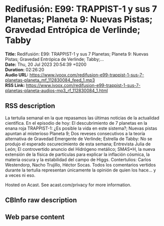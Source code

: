 # Redifusión: E99: TRAPPIST-1 y sus 7 Planetas; Planeta 9: Nuevas Pistas; Gravedad Entrópica de Verlinde; Tabby  
**Title:** Redifusión: E99: TRAPPIST-1 y sus 7 Planetas; Planeta 9: Nuevas Pistas; Gravedad Entrópica de Verlinde; Tabby;...  
**Date:** Thu, 20 Jul 2023 20:54:39 +0200  
**Duration:** 02:26:20  
**Audio URL:** https://www.ivoox.com/redifusion-e99-trappist-1-sus-7-planetas-planeta_mf_112830084_feed_1.mp3  
**RSS Link:** https://www.ivoox.com/redifusion-e99-trappist-1-sus-7-planetas-planeta-audios-mp3_rf_112830084_1.html  

## RSS description
La tertulia semanal en la que repasamos las últimas noticias de la actualidad científica. En el episodio de hoy: El descubrimiento de 7 planetas en la enana roja TRAPPIST-1: ¿Es posible la vida en este sistema?; Nuevas pistas apuntan al misterioso Planeta 9; Dos reveses consecutivos a la teoría alternativa de Gravedad Emergente de Verlinde; Estrella de Tabby: No se produjo el esperado oscurecimiento de esta semana; Entrevista Julia de León; El controvertido anuncio del Hidrógeno metálico; SM*A*S*H, la nueva extensión de la física de partículas para explicar la inflación cósmica, la materia oscura y la estabilidad del campo de Higgs. Contertulios: Carlos Westendorp, Nacho Trujillo, Héctor Socas. Todos los comentarios vertidos durante la tertulia representan únicamente la opinión de quien los hace… y a veces ni eso.

 Hosted on Acast. See acast.com/privacy for more information.

## CBInfo raw description


## Web parse content

